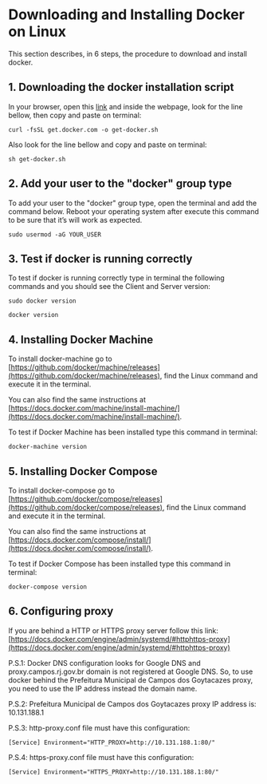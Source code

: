 # Downloading and Installing Docker on Linux

This section describes, in 6 steps, the procedure to download and install docker.

## 1. Downloading the docker installation script 

In your browser, open this [link](https://get.docker.com/) and inside the webpage, look for the line bellow, then copy and paste on terminal:

`curl -fsSL get.docker.com -o get-docker.sh`

Also look for the line bellow and copy and paste on terminal:

`sh get-docker.sh`

## 2. Add your user to the "docker" group type

To add your user to the "docker" group type, open the terminal and add the command below. Reboot your operating system after execute this command to be sure that it’s will work as expected.

`sudo usermod -aG YOUR_USER`

## 3. Test if docker is running correctly

To test if docker is running correctly type in terminal the following commands and you should see the Client and Server version:

`sudo docker version`

`docker version`

## 4. Installing Docker Machine

To install docker-machine go to [https://github.com/docker/machine/releases](https://github.com/docker/machine/releases), find the Linux command and execute it in the terminal.

You can also find the same instructions at [https://docs.docker.com/machine/install-machine/](https://docs.docker.com/machine/install-machine/).

To test if Docker Machine has been installed type this command in terminal:

`docker-machine version`

## 5. Installing Docker Compose

To install docker-compose go to [https://github.com/docker/compose/releases](https://github.com/docker/compose/releases), find the Linux command and execute it in the terminal.

You can also find the same instructions at [https://docs.docker.com/compose/install/](https://docs.docker.com/compose/install/).

To test if Docker Compose has been installed type this command in terminal:

`docker-compose version`

## 6. Configuring proxy

If you are behind a HTTP or HTTPS proxy server follow this link: [https://docs.docker.com/engine/admin/systemd/#httphttps-proxy](https://docs.docker.com/engine/admin/systemd/#httphttps-proxy)

P.S.1: Docker DNS configuration looks for Google DNS and proxy.campos.rj.gov.br domain is not registered at Google DNS. So, to use docker behind the Prefeitura Municipal de Campos dos Goytacazes proxy, you need to use the IP address instead the domain name.

P.S.2: Prefeitura Municipal de Campos dos Goytacazes proxy IP address is: 10.131.188.1

P.S.3: http-proxy.conf file must have this configuration:

`[Service]
Environment="HTTP_PROXY=http://10.131.188.1:80/"`

P.S.4: https-proxy.conf file must have this configuration:

`[Service]
Environment="HTTPS_PROXY=http://10.131.188.1:80/"`
